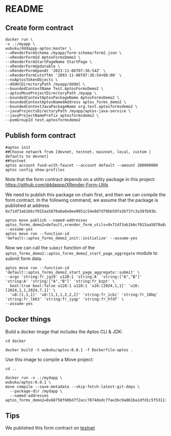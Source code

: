 # README

## Create form contract

```shell
docker run \
-v .:/myapp \
wubuku/dddappp-aptos:master \
--xRenderFormSchema /myapp/form-schema/form2.json \
--xRenderFormId AptosFormsDemo2 \
--xRenderFormStartPageName StartPage \
--xRenderFormUpdatable \
--xRenderFormOpenAt '2023-11-06T07:36:54Z' \
--xRenderFormCutoffAt '2093-11-08T07:36:54+08:00' \
--noAptosTokenObjects \
--dddmlDirectoryPath /myapp/dddml \
--boundedContextName Test.AptosFormsDemo2 \
--aptosMoveProjectDirectoryPath /myapp \
--boundedContextAptosPackageName AptosFormsDemo2 \
--boundedContextAptosNamedAddress aptos_forms_demo2 \
--boundedContextJavaPackageName org.test.aptosformsdemo2 \
--javaProjectsDirectoryPath /myapp/aptos-java-service \
--javaProjectNamePrefix aptosformsdemo2 \
--pomGroupId test.aptosformsdemo2
```

## Publish form contract

```shell
#aptos init
##Choose network from [devnet, testnet, mainnet, local, custom | defaults to devnet]
##testnet
aptos account fund-with-faucet --account default --amount 200000000
aptos config show-profiles
```

Note that the form contract depends on a utility package in this project: https://github.com/dddappp/XRender-Form-Utils

We need to publish this package on chain first, and then we can compile the form contract.
In the following command, we assume that the package is published at address `0x71df3ab1b6cf015aa5870a8a6e8ee0951c54e8d7d79bb59fa3b737c3a38fb93b`.

```shell
aptos move publish --named-addresses aptos_forms_demo2=default,xrender_form_utils=0x71df3ab1b6cf015aa5870a8a6e8ee0951c54e8d7d79bb59fa3b737c3a38fb93b --assume-yes
aptos move run --function-id 'default::aptos_forms_demo2_init::initialize' --assume-yes
```

Now we can call the `submit` function of the `aptos_forms_demo2::aptos_forms_demo2_start_page_aggregate` module to submit form data.

```shell
aptos move run --function-id 'default::aptos_forms_demo2_start_page_aggregate::submit' \
--args 'string:fr_jq19' u128:1 'string:A' 'string:["A","B"]' 'string:A' 'string:["A","B"]' 'string:fr_bzpt' \
  bool:true bool:false u128:1 u128:1 'u16:[2024,1,1]' 'u16:[2024,1,1,2024,7,1]' \
  'u8:[1,1,1]' 'u8:[1,1,1,2,2,2]' 'string:fr_1cbi' 'string:fr_18bq' 'string:fr_lb63' 'string:fr_iyqp' 'string:fr_hfdf' \
--assume-yes
```


## Docker things

Build a docker image that includes the Aptos CLI & JDK:

```shell
cd docker

docker build -t wubuku/aptos:0.0.1 -f Dockerfile-aptos .
```

Use this image to compile a Move project:

```shell
cd ..

docker run -v .:/mydapp \
wubuku/aptos:0.0.1 \
move compile --save-metadata --skip-fetch-latest-git-deps \
  --package-dir /mydapp \
  --named-addresses aptos_forms_demo2=0x68758f60bd7f2acc7874dedc7fae3bc9a861ba1dfd1c5f53113808af6ff02eb5,xrender_form_utils=0x71df3ab1b6cf015aa5870a8a6e8ee0951c54e8d7d79bb59fa3b737c3a38fb93b
```

## Tips

We published this form contract on [testnet](https://explorer.aptoslabs.com/account/0x68758f60bd7f2acc7874dedc7fae3bc9a861ba1dfd1c5f53113808af6ff02eb5/modules/code/aptos_forms_demo2_start_page_aggregate?network=testnet)

